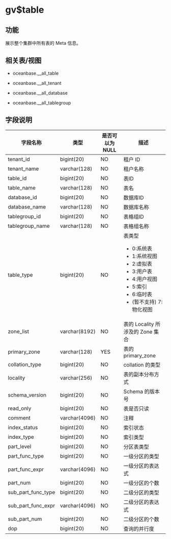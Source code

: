 gv$table 
=============================



功能 
-----------

展示整个集群中所有表的 Meta 信息。

相关表/视图 
---------------

* oceanbase.__all_table

  

* oceanbase.__all_tenant

  

* oceanbase.__all_database

  

* oceanbase.__all_tablegroup

  




字段说明 
-------------



|      **字段名称**      |    **类型**     | **是否可以为 NULL** |          **描述**          |
|--------------------|---------------|----------------|--------------------------|
| tenant_id          | bigint(20)    | NO             | 租户 ID                    |
| tenant_name        | varchar(128)  | NO             | 租户名称                     |
| table_id           | bigint(20)    | NO             | 表ID                      |
| table_name         | varchar(128)  | NO             | 表名                       |
| database_id        | bigint(20)    | NO             | 数据库ID                    |
| database_name      | varchar(128)  | NO             | 数据库名称                    |
| tablegroup_id      | bigint(20)    | NO             | 表格组ID                    |
| tablegroup_name    | varchar(128)  | NO             | 表格组名称                    |
| table_type         | bigint(20)    | NO             | 表类型  </br><ul><li>0:系统表</li><li>1:系统视图</li><li>2:虚拟表</li><li>3:用户表</li><li>4:用户视图</li><li>5:索引</li><li>6:临时表</li><li>(暂不支持) 7:物化视图</li></ul>                 |
| zone_list          | varchar(8192) | NO             | 表的 Locality 所涉及的 Zone 集合 |
| primary_zone       | varchar(128)  | YES            | 表的 primary_zone          |
| collation_type     | bigint(20)    | NO             | collation 的类型            |
| locality           | varchar(256)  | NO             | 表的副本分布方式                 |
| schema_version     | bigint(20)    | NO             | Schema 的版本号              |
| read_only          | bigint(20)    | NO             | 表是否只读                    |
| comment            | varchar(4096) | NO             | 注释                       |
| index_status       | bigint(20)    | NO             | 索引状态                     |
| index_type         | bigint(20)    | NO             | 索引类型                     |
| part_level         | bigint(20)    | NO             | 分区表类型                    |
| part_func_type     | bigint(20)    | NO             | 一级分区的类型                  |
| part_func_expr     | varchar(4096) | NO             | 一级分区的表达式                 |
| part_num           | bigint(20)    | NO             | 一级分区的个数                  |
| sub_part_func_type | bigint(20)    | NO             | 二级分区的类型                  |
| sub_part_func_expr | varchar(4096) | NO             | 二级分区的表达式                 |
| sub_part_num       | bigint(20)    | NO             | 二级分区的个数                  |
| dop                | bigint(20)    | NO             | 查询的并行度                   |



